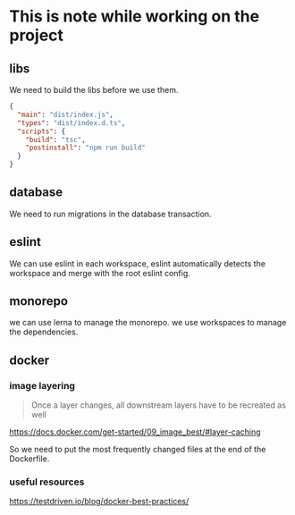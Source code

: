 # This is note while working on the project

## libs
We need to build the libs before we use them.

```json
{
  "main": "dist/index.js",
  "types": "dist/index.d.ts",
  "scripts": {
    "build": "tsc",
    "postinstall": "npm run build"
  }
}
```

## database
We need to run migrations in the database transaction.

## eslint
We can use eslint in each workspace, eslint automatically detects the workspace and merge
with the root eslint config.

## monorepo
we can use lerna to manage the monorepo. we use workspaces to manage the dependencies.

## docker
### image layering
>Once a layer changes, all downstream layers have to be recreated as well

https://docs.docker.com/get-started/09_image_best/#layer-caching

So we need to put the most frequently changed files at the end of the Dockerfile.

### useful resources
https://testdriven.io/blog/docker-best-practices/
